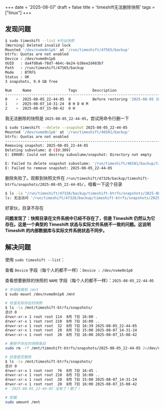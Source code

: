 +++
date = '2025-08-07'
draft = false
title = 'timeshift无法删除快照'
tags = ["linux"]
+++

## 发现问题

```bash
$ sudo timeshift --list #列出快照
[Warning] Deleted invalid lock
Mounted '/dev/nvme0n1p6' at '/run/timeshift/47565/backup'
btrfs: Quotas are not enabled
Device : /dev/nvme0n1p6
UUID   : da4fd0a6-78d7-464c-8e24-b38ee2d483b7
Path   : /run/timeshift/47565/backup
Mode   : BTRFS
Status : OK
3 snapshots, 9.9 GB free

Num     Name                 Tags       Description                                 
------------------------------------------------------------------------------
0    >  2025-08-05_22-44-05  O          Before restoring '2025-08-05 10:18 下午'  
1    >  2025-08-07_14-31-24  B H D W M                                              
2    >  2025-08-07_15-08-42  O H                                                    

```

我无法删除的快照是 `2025-08-05_22-44-05`，尝试用命令行删一下

```bash
$ sudo timeshift --delete --snapshot 2025-08-05_22-44-05                                       ✔ 
Mounted '/dev/nvme0n1p6' at '/run/timeshift/46581/backup'
btrfs: Quotas are not enabled
------------------------------------------------------------------------------
Removing snapshot: 2025-08-05_22-44-05
Deleting subvolume: @ (Id:309)
E: ERROR: Could not destroy subvolume/snapshot: Directory not empty

E: Failed to delete snapshot subvolume: '/run/timeshift/46581/backup/timeshift-btrfs/snapshots/2025-08-05_22-44-05/@'
E: Failed to remove snapshot: 2025-08-05_22-44-05
```

删除失败了。观察到快照文件在 `/run/timeshift/47326/backup/timeshift-btrfs/snapshots/2025-08-05_22-44-05/`，咱看一下这个目录

```bash
$ ls -la "/run/timeshift/47326/backup/timeshift-btrfs/snapshots/2025-08-05_22-44-05/"
ls: 无法访问 '/run/timeshift/47326/backup/timeshift-btrfs/snapshots/2025-08-05_22-44-05/': 没有那个文件或目录
```

好家伙，目录不存在

**问题发现了：快照目录在文件系统中已经不存在了，但是 Timeshift 仍然认为它存在。这是一个典型的 Timeshift 状态与实际文件系统不一致的问题。这说明 Timeshift 的内部数据库与实际文件系统状态不同步。**

## 解决问题

使用 `sudo timeshift --list`：

查看 `Device` 字段（每个人的都不一样）：`Device : /dev/nvme0n1p6` ​

查看想要删除的快照的 `NAME` 字段（每个人的都不一样）：`2025-08-05_22-44-05` ​

```bash
# 手动挂载到 /mnt
$ sudo mount /dev/nvme0n1p6 /mnt

# 检查实际存在的快照
$ ls -la /mnt/timeshift-btrfs/snapshots/
总计 0
drwxr-xr-x 1 root root 114  8月 7日 16:00 .
drwxr-xr-x 1 root root 210  8月 7日 16:00 ..
drwxr-xr-x 1 root root  32  8月 7日 16:39 2025-08-05_22-44-05
drwxr-xr-x 1 root root  20  8月 7日 15:00 2025-08-07_14-31-24
drwxr-xr-x 1 root root  20  8月 7日 16:00 2025-08-07_15-08-42

# 删除不存在的快照条目
sudo rm -rf /mnt/timeshift-btrfs/snapshots/2025-08-05_22-44-05 2>/dev/null

# 检查是否删除
$ ls -la /mnt/timeshift-btrfs/snapshots/
总计 0
drwxr-xr-x 1 root root  76  8月 7日 16:45 .
drwxr-xr-x 1 root root 210  8月 7日 16:00 ..
drwxr-xr-x 1 root root  20  8月 7日 15:00 2025-08-07_14-31-24
drwxr-xr-x 1 root root  20  8月 7日 16:00 2025-08-07_15-08-42
# `2025-08-05_22-44-05`没有了！删了！

# 卸载
sudo umount /mnt
```

‍
